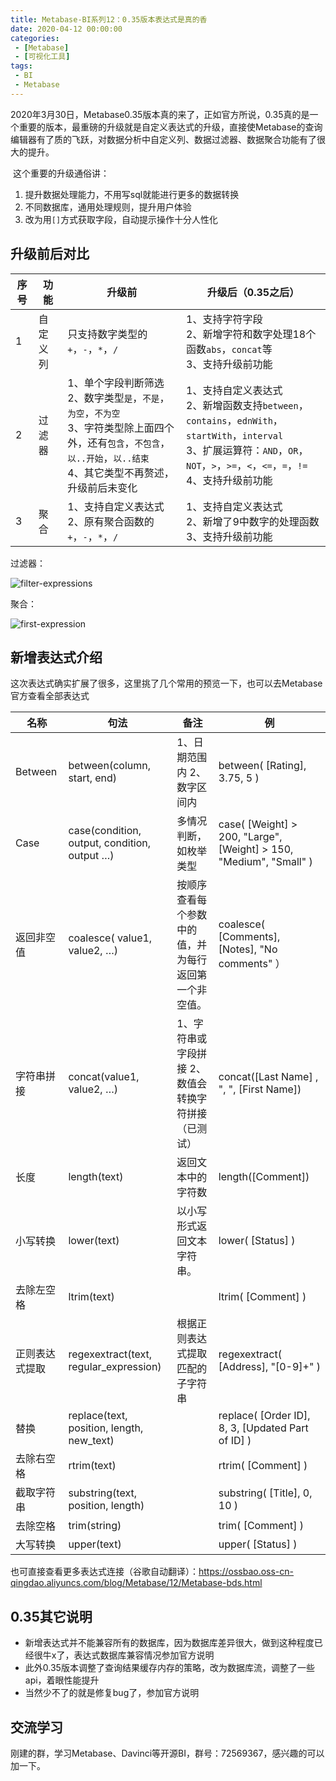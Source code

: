 ```yaml
---
title: Metabase-BI系列12：0.35版本表达式是真的香
date: 2020-04-12 00:00:00
categories: 
 - [Metabase]
 - [可视化工具]
tags:
 - BI
 - Metabase
---
```


​	2020年3月30日，Metabase0.35版本真的来了，正如官方所说，0.35真的是一个重要的版本，最重磅的升级就是自定义表达式的升级，直接使Metabase的查询编辑器有了质的飞跃，对数据分析中自定义列、数据过滤器、数据聚合功能有了很大的提升。

<!--more-->
​	这个重要的升级通俗讲：

1. 提升数据处理能力，不用写sql就能进行更多的数据转换
2. 不同数据库，通用处理规则，提升用户体验
3. 改为用`[]`方式获取字段，自动提示操作十分人性化

## 升级前后对比

| 序号 | 功能     | 升级前                             | 升级后（0.35之后） |
| ---- | -------- | ---------------------------------- | ------------------ |
| 1    | 自定义列 | 只支持数字类型的`+`，`-`，`*`，`/` | 1、支持字符字段<br>2、新增字符和数字处理18个函数`abs`，`concat`等<br/>3、支持升级前功能 |
| 2    | 过滤器 | 1、单个字段判断筛选<br>2、数字类型`是`，`不是`，`为空`，`不为空`<br>3、字符类型除上面四个外，还有`包含`，`不包含`，`以..开始`，`以..结束`<br>4、其它类型不再赘述，升级前后未变化 | 1、支持自定义表达式<br>2、新增函数支持`between`，`contains`，`ednWith`，`startWith`，`interval`<br>3、扩展运算符：`AND`，`OR`，`NOT`，`>`，`>=`，`<`，`<=`，`=`，`!=`<br>4、支持升级前功能 |
| 3    | 聚合     | 1、支持自定义表达式<br>2、原有聚合函数的`+`，`-`，`*`，`/` | 1、支持自定义表达式<br>2、新增了9中数字的处理函数<br>3、支持升级前功能 |

过滤器：

![filter-expressions](https://ossbao.oss-cn-qingdao.aliyuncs.com/blog/Metabase/12/filter-expressions.gif)

聚合：

![first-expression](https://ossbao.oss-cn-qingdao.aliyuncs.com/blog/Metabase/12/first-expression.png)

## 新增表达式介绍

这次表达式确实扩展了很多，这里挑了几个常用的预览一下，也可以去Metabase官方查看全部表达式

| 名称           | 句法                                          | 备注                                                    | 例                                                           |
| -------------- | --------------------------------------------- | ------------------------------------------------------- | ------------------------------------------------------------ |
| Between        | between(column, start, end)                   | 1、日期范围内     2、数字区间内                         | between( [Rating], 3.75, 5 )                                 |
| Case           | case(condition, output,  condition, output …) | 多情况判断，如枚举类型                                  | case( [Weight] > 200,  "Large", [Weight] > 150, "Medium", "Small" ) |
| 返回非空值     | coalesce( value1, value2, …)                  | 按顺序查看每个参数中的值，并为每行返回第一个非空值。    | coalesce( [Comments], [Notes],  "No comments" ）             |
| 字符串拼接     | concat(value1, value2, …)                     | 1、字符串或字段拼接     2、数值会转换字符拼接（已测试） | concat([Last Name] , ",  ", [First Name])                    |
| 长度           | length(text)                                  | 返回文本中的字符数                                      | length([Comment])                                            |
| 小写转换       | lower(text)                                   | 以小写形式返回文本字符串。                              | lower( [Status] )                                            |
| 去除左空格     | ltrim(text)                                   |                                                         | ltrim( [Comment] )                                           |
| 正则表达式提取 | regexextract(text,  regular_expression)       | 根据正则表达式提取匹配的子字符串                        | regexextract( [Address],  "[0-9]+" )                         |
| 替换           | replace(text, position, length,  new_text)    |                                                         | replace( [Order ID], 8, 3,  [Updated Part of ID] )           |
| 去除右空格     | rtrim(text)                                   |                                                         | rtrim( [Comment] )                                           |
| 截取字符串     | substring(text, position,  length)            |                                                         | substring( [Title], 0, 10 )                                  |
| 去除空格       | trim(string)                                  |                                                         | trim( [Comment] )                                            |
| 大写转换       | upper(text)                                   |                                                         | upper( [Status] )                                            |

也可直接查看更多表达式连接（谷歌自动翻译）：https://ossbao.oss-cn-qingdao.aliyuncs.com/blog/Metabase/12/Metabase-bds.html

## 0.35其它说明

- 新增表达式并不能兼容所有的数据库，因为数据库差异很大，做到这种程度已经很牛x了，表达式数据库兼容情况参加官方说明
- 此外0.35版本调整了查询结果缓存内存的策略，改为数据库流，调整了一些api，着眼性能提升
- 当然少不了的就是修复bug了，参加官方说明

## 交流学习

刚建的群，学习Metabase、Davinci等开源BI，群号：72569367，感兴趣的可以加一下。

